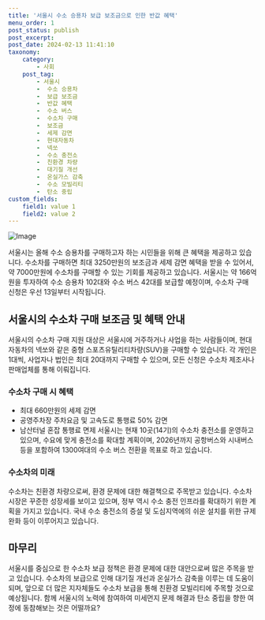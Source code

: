```yaml
---
title: '서울시 수소 승용차 보급 보조금으로 인한 반값 혜택'
menu_order: 1
post_status: publish
post_excerpt: 
post_date: 2024-02-13 11:41:10
taxonomy:
    category:
        - 사회
    post_tag:
        - 서울시
        -  수소 승용차
        -  보급 보조금
        -  반값 혜택
        -  수소 버스
        -  수소차 구매
        -  보조금
        -  세제 감면
        -  현대자동차
        -  넥쏘
        -  수소 충전소
        -  친환경 차량
        -  대기질 개선
        -  온실가스 감축
        -  수소 모빌리티
        -  탄소 중립
custom_fields:
    field1: value 1
    field2: value 2
---
```


![Image](https://imgnews.pstatic.net/image/277/2024/02/12/0005378802_001_20240213104806776.jpg?type=w647)

서울시는 올해 수소 승용차를 구매하고자 하는 시민들을 위해 큰 혜택을 제공하고 있습니다. 수소차를 구매하면 최대 3250만원의 보조금과 세제 감면 혜택을 받을 수 있어서, 약 7000만원에 수소차를 구매할 수 있는 기회를 제공하고 있습니다. 서울시는 약 166억원을 투자하여 수소 승용차 102대와 수소 버스 42대를 보급할 예정이며, 수소차 구매 신청은 우선 13일부터 시작됩니다.
## 서울시의 수소차 구매 보조금 및 혜택 안내
서울시의 수소차 구매 지원 대상은 서울시에 거주하거나 사업을 하는 사람들이며, 현대자동차의 넥쏘와 같은 중형 스포츠유틸리티차량(SUV)을 구매할 수 있습니다. 각 개인은 1대씩, 사업자나 법인은 최대 20대까지 구매할 수 있으며, 모든 신청은 수소차 제조사나 판매업체를 통해 이뤄집니다.
### 수소차 구매 시 혜택
- 최대 660만원의 세제 감면
- 공영주차장 주차요금 및 고속도로 통행료 50% 감면
- 남산터널 혼잡 통행료 면제
서울시는 현재 10곳(14기)의 수소차 충전소를 운영하고 있으며, 수요에 맞게 충전소를 확대할 계획이며, 2026년까지 공항버스와 시내버스 등을 포함하여 1300여대의 수소 버스 전환을 목표로 하고 있습니다.
### 수소차의 미래
수소차는 친환경 차량으로써, 환경 문제에 대한 해결책으로 주목받고 있습니다. 수소차 시장은 꾸준한 성장세를 보이고 있으며, 정부 역시 수소 충전 인프라를 확대하기 위한 계획을 가지고 있습니다. 국내 수소 충전소의 증설 및 도심지역에의 쉬운 설치를 위한 규제 완화 등이 이루어지고 있습니다.
## 마무리
서울시를 중심으로 한 수소차 보급 정책은 환경 문제에 대한 대안으로써 많은 주목을 받고 있습니다. 수소차의 보급으로 인해 대기질 개선과 온실가스 감축을 이루는 데 도움이 되며, 앞으로 더 많은 지자체들도 수소차 보급을 통해 친환경 모빌리티에 주목할 것으로 예상됩니다. 함께 서울시의 노력에 참여하여 미세먼지 문제 해결과 탄소 중립을 향한 여정에 동참해보는 것은 어떨까요?
